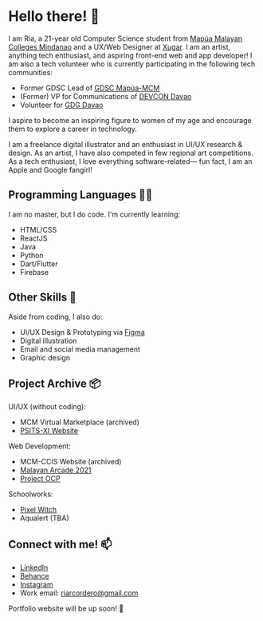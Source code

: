 # Hello there! 👋

I am Ria, a 21-year old Computer Science student from [Mapúa Malayan Colleges Mindanao](https://mcm.edu.ph) and a UX/Web Designer at [Xugar](https://xugar.com.au/). I am an artist, anything tech enthusiast, and aspiring front-end web and app developer! I am also a tech volunteer who is currently participating in the following tech communities:

- Former GDSC Lead of [GDSC Mapúa-MCM](https://gdsc.community.dev/mapua-malayan-colleges-mindanao/) 
- (Former) VP for Communications of [DEVCON Davao](https://devcon.ph/davao/)
- Volunteer for [GDG Davao](https://gdg.community.dev/gdg-davao/)

I aspire to become an inspiring figure to women of my age and encourage them to explore a career in technology.

I am a freelance digital illustrator and an enthusiast in UI/UX research & design. As an artist, I have also competed in few regional art competitions. As a tech enthusiast, I love everything software-related— fun fact, I am an Apple and Google fangirl!

## Programming Languages 👩‍💻

I am no master, but I do code. I'm currently learning:

- HTML/CSS
- ReactJS
- Java
- Python
- Dart/Flutter
- Firebase

## Other Skills 🎨

Aside from coding, I also do:

- UI/UX Design & Prototyping via [Figma](https://www.figma.com)
- Digital illustration
- Email and social media management
- Graphic design

## Project Archive 📦

UI/UX (without coding):
- MCM Virtual Marketplace (archived)
- [PSITS-XI Website](https://www.psits11.org/)

Web Development:
- MCM-CCIS Website (archived)
- [Malayan Arcade 2021](https://github.com/M-SCRIPT/MalayanArcade)
- [Project OCP](https://www.mmcm-ocp.com/)

Schoolworks:
- [Pixel Witch](https://github.com/riaacordero/Pixel-Witch)
- Aqualert (TBA)

## Connect with me! 📫

- [LinkedIn](https://www.linkedin.com/in/riritheartist)
- [Behance](https://www.behance.net/riritheartist)
- [Instagram](https://www.instagram.com/riritheartist)
- Work email: riarcordero@gmail.com

Portfolio website will be up soon! 🤞

<!--
**riaacordero/riaacordero** is a ✨ _special_ ✨ repository because its `README.md` (this file) appears on your GitHub profile.

Here are some ideas to get you started:

- 🔭 I’m currently working on ...
- 🌱 I’m currently learning ...
- 👯 I’m looking to collaborate on ...
- 🤔 I’m looking for help with ...
- 💬 Ask me about ...
- 📫 How to reach me: ...
- 😄 Pronouns: ...
- ⚡ Fun fact: ...
-->
